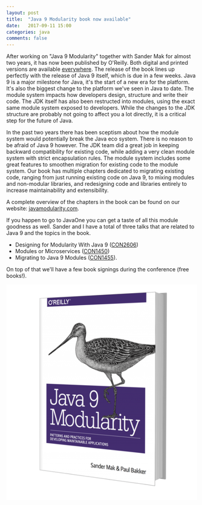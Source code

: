 ```yaml
---
layout: post
title:  "Java 9 Modularity book now available"
date:   2017-09-11 15:00
categories: java
comments: false
---
```


After working on "Java 9 Modularity" together with Sander Mak for almost two years, it has now been published by O'Reilly.
Both digital and printed versions are available [everywhere](https://javamodularity.com/#plans).
The release of the book lines up perfectly with the release of Java 9 itself, which is due in a few weeks.
Java 9 is a major milestone for Java, it's the start of a new era for the platform.
It's also the biggest change to the platform we've seen in Java to date.
The module system impacts how developers design, structure and write their code.
The JDK itself has also been restructed into modules, using the exact same module system exposed to developers.
While the changes to the JDK structure are probably not going to affect you a lot directly, it is a critical step for the future of Java.

In the past two years there has been sceptism about how the module system would potentially break the Java eco system.
There is no reason to be afraid of Java 9 however.
The JDK team did a great job in keeping backward compatibility for existing code, while adding a very clean module system with strict encapsulation rules.
The module system includes some great features to smoothen migration for existing code to the module system.
Our book has multiple chapters dedicated to migrating existing code, ranging from  just running existing code on Java 9, to mixing modules and non-modular libraries, and redesigning code and libraries entirely to increase maintainability and extensibility.

A complete overview of the chapters in the book can be found on our website: [javamodularity.com](http://javamodularity.com).

If you happen to go to JavaOne you can get a taste of all this module goodness as well.
Sander and I have a total of three talks that are related to Java 9 and the topics in the book.

* Designing for Modularity With Java 9 ([CON2606](https://events.rainfocus.com/catalog/oracle/oow17/catalogjavaone17?search=CON2606&showEnrolled=false))
* Modules or Microservices ([CON1450](https://events.rainfocus.com/catalog/oracle/oow17/catalogjavaone17?search=CON1450&showEnrolled=false))
* Migrating to Java 9 Modules ([CON1455](https://events.rainfocus.com/catalog/oracle/oow17/catalogjavaone17?search=CON1455&showEnrolled=false)).

On top of that we'll have a few book signings during the conference (free books!).

![book cover](/images/java9modularity-3d-cover.png)

